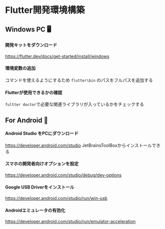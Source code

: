 # Flutter開発環境構築

## Windows PC 🖥️

#### 開発キットをダウンロード
https://flutter.dev/docs/get-started/install/windows

#### 環境変数の追加
コマンドを使えるようにするため
`flutter\bin` のパスをフルパスを追加する

#### Flutterが使用できるかの確認
`fultter doctor`で必要な関連ライブラリが入っているかをチェックする

## For Android 📱

#### Android Studio をPCにダウンロード
https://developer.android.com/studio
JetBrainsToolBoxからインストールできる

#### スマホの開発者向けオプションを設定
https://developer.android.com/studio/debug/dev-options

#### Google USB Driverをインストール
https://developer.android.com/studio/run/win-usb

#### Androidエミュレータの有効化
https://developer.android.com/studio/run/emulator-acceleration




